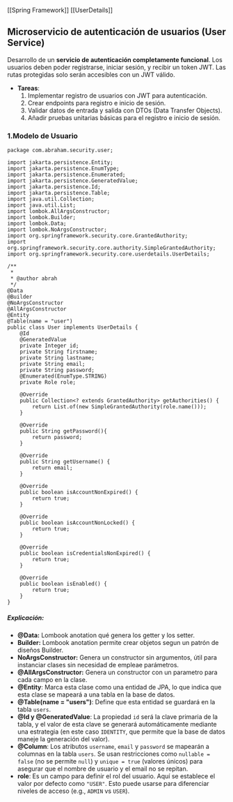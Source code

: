 [[Spring Framework]] [[UserDetails]]

## **Microservicio de autenticación de usuarios (User Service)**


Desarrollo de un **servicio de autenticación completamente funcional**. Los usuarios deben poder registrarse, iniciar sesión, y recibir un token JWT. Las rutas protegidas solo serán accesibles con un JWT válido.
- **Tareas**:
    1. Implementar registro de usuarios con JWT para autenticación.
    2. Crear endpoints para registro e inicio de sesión.
    3. Validar datos de entrada y salida con DTOs (Data Transfer Objects).
    4. Añadir pruebas unitarias básicas para el registro e inicio de sesión.
### 1.Modelo de Usuario

```
package com.abraham.security.user;

import jakarta.persistence.Entity;
import jakarta.persistence.EnumType;
import jakarta.persistence.Enumerated;
import jakarta.persistence.GeneratedValue;
import jakarta.persistence.Id;
import jakarta.persistence.Table;
import java.util.Collection;
import java.util.List;
import lombok.AllArgsConstructor;
import lombok.Builder;
import lombok.Data;
import lombok.NoArgsConstructor;
import org.springframework.security.core.GrantedAuthority;
import org.springframework.security.core.authority.SimpleGrantedAuthority;
import org.springframework.security.core.userdetails.UserDetails;

/**
 *
 * @author abrah
 */
@Data
@Builder
@NoArgsConstructor
@AllArgsConstructor
@Entity
@Table(name = "user")
public class User implements UserDetails {
    @Id
    @GeneratedValue
    private Integer id;
    private String firstname;
    private String lastname;
    private String email;
    private String password;
    @Enumerated(EnumType.STRING)
    private Role role;
    
    @Override
    public Collection<? extends GrantedAuthority> getAuthorities() {
        return List.of(new SimpleGrantedAuthority(role.name()));
    }

    @Override
    public String getPassword(){
        return password;
    }
    
    @Override
    public String getUsername() {
        return email;
    }

    @Override
    public boolean isAccountNonExpired() {
        return true;
    }

    @Override
    public boolean isAccountNonLocked() {
        return true;
    }

    @Override
    public boolean isCredentialsNonExpired() {
        return true;
    }

    @Override
    public boolean isEnabled() {
        return true;
    }
}
```
##### Explicación:

- **@Data:** Lombook anotation qué genera los getter y los setter.
- **Builder:** Lombook anotation permite crear objetos segun un patrón de diseños Builder.
- **NoArgsConstructor:** Genera un constructor sin argumentos, útil para instanciar clases sin necesidad de empleae parámetros.
- **@AllArgsConstructor:** Genera un constructor con un parametro para cada campo en la clase.
- **@Entity**: Marca esta clase como una entidad de JPA, lo que indica que esta clase se mapeará a una tabla en la base de datos.
- **@Table(name = "users")**: Define que esta entidad se guardará en la tabla `users`.
- **@Id y @GeneratedValue**: La propiedad `id` será la clave primaria de la tabla, y el valor de esta clave se generará automáticamente mediante una estrategia (en este caso `IDENTITY`, que permite que la base de datos maneje la generación del valor).
- **@Column**: Los atributos `username`, `email` y `password` se mapearán a columnas en la tabla `users`. Se usan restricciones como `nullable = false` (no se permite `null`) y `unique = true` (valores únicos) para asegurar que el nombre de usuario y el email no se repitan.
- **role**: Es un campo para definir el rol del usuario. Aquí se establece el valor por defecto como `"USER"`. Esto puede usarse para diferenciar niveles de acceso (e.g., `ADMIN` vs `USER`).

